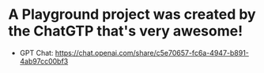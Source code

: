 # A Playground project was created by the ChatGTP that's very awesome!

- GPT Chat: https://chat.openai.com/share/c5e70657-fc6a-4947-b891-4ab97cc00bf3
